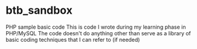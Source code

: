 # btb_sandbox
PHP sample basic code
This is code I wrote during my learning phase in PHP/MySQL
The code doesn't do anything other than serve as a library of basic coding techniques that I can refer to (if needed) 

